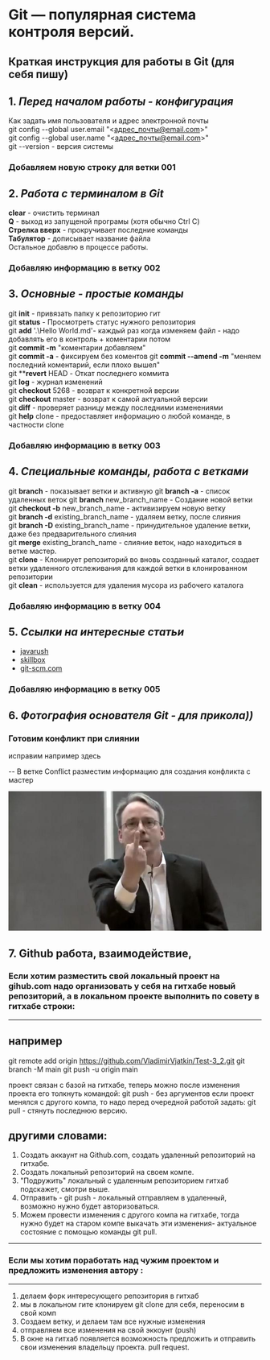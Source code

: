 # Git — популярная система контроля версий.

## Краткая инструкция для работы в Git (для себя пишу)

## 1. *Перед началом работы - конфигурация*
Как задать имя пользователя и адрес электронной почты  
git config --global user.email "<адрес_почты@email.com>"  
git config --global user.name "<адрес_почты@email.com>"  
git --version  - версия системы  
### Добавляем новую строку для ветки 001



## 2. *Работа с терминалом в Git*  
**clear** - очистить терминал  
**Q** - выход из запущеной програмы (хотя обычно Сtrl C)  
**Стрелка вверх** - прокручивает последние команды  
**Табулятор** - дописывает название файла  
Остальное добавлю в процессе работы.    
### Добавляю информацию в ветку 002   


## 3. *Основные - простые команды*  
git **init** - привязать папку к репозиторию гит  
git **status** - Просмотреть статус нужного репозитория  
git **add** '.\Hello World.md'- каждый раз когда изменяем файл - надо добавлять его в контроль + коментарии потом    
git **commit -m** "коментарии добавляем"  
git **commit -a** - фиксируем без коментов
git **commit --amend -m** "меняем последний коментарий, если плохо вышел"  
git ****revert** HEAD - Откат последнего коммита      
git **log** - журнал изменений  
git **checkout** 5268 - возврат к конкретной версии   
git **checkout** master - возврат к самой актуальной версии  
git **diff**  - проверяет разницу между последними изменениями  
git **help** clone - предоставляет информацию о любой команде, в частности clone   
### Добавляю информацию в ветку 003  


## 4. *Специальные команды, работа с ветками* 
git **branch** - показывает ветки и активную 
git **branch -a**  - список удаленных веток 
git **branch** new_branch_name -  Создание новой ветки  
git **checkout -b** new_branch_name  - активизируем новую ветку    
git **branch -d** existing_branch_name - удаляем ветку, после слияния   
git **branch -D** existing_branch_name - принудительное удаление ветки, даже без предварительного слияния    
git **merge** existing_branch_name -  слияние веток, надо находиться в ветке мастер.  
git **clone** - Клонирует репозиторий во вновь созданный каталог, создает ветки удаленного отслеживания для каждой ветки в клонированном репозитории  
git **clean** - используется для удаления мусора из рабочего каталога  
### Добавляю информацию в ветку 004  


## 5. *Ссылки на интересные статьи*
+ [javarush](https://javarush.com/groups/posts/2683-nachalo-rabotih-s-git-podrobnihy-gayd-dlja-novichkov)   
+ [skillbox](https://skillbox.ru/media/code/yazyk-razmetki-markdown-shpargalka-po-sintaksisu-s-primerami/)  
+ [git-scm.com](https://git-scm.com/book/ru/v2/%D0%9F%D1%80%D0%B8%D0%BB%D0%BE%D0%B6%D0%B5%D0%BD%D0%B8%D0%B5-C%3A-%D0%9A%D0%BE%D0%BC%D0%B0%D0%BD%D0%B4%D1%8B-Git-%D0%9E%D1%81%D0%BD%D0%BE%D0%B2%D0%BD%D1%8B%D0%B5-%D0%BA%D0%BE%D0%BC%D0%B0%D0%BD%D0%B4%D1%8B)  

### Добавляю информацию в ветку 005  

## 6. *Фотография основателя Git - для прикола))* 
### Готовим конфликт при слиянии
исправим например здесь

-- В ветке Conflict разместим информацию для создания конфликта с мастер

![вот вам](Linus.jpg)

## 7. Github работа, взаимодействие, 
### Если хотим разместить свой локальный проект на gihub.com надо организовать у себя на гитхабе новый репозиторий, а в локальном проекте выполнить по совету в гитхабе строки:
________________________
## например
git remote add origin https://github.com/VladimirVjatkin/Test-3_2.git
git branch -M main
git push -u origin main

проект связан с базой на гитхабе, теперь можно после изменения проекта его 
толкнуть командой:
git push - без аргументов
если проект менялся с другого компа, то надо перед очередной работой 
задать:
git pull - стянуть последнюю версию. 

## другими словами:
1. Создать аккаунт на Github.com, создать удаленный репозиторий на гитхабе.
2. Создать локальный репозиторий на своем компе.
3. "Подружить" локальный с удаленным репозиторием гитхаб подскажет, смотри выше.
4. Отправить - git push -  локальный отправляем в удаленный, возможно нужно будет авторизоваться.
5. Можем провести изменения с другого компа на гитхабе, тогда нужно будет на старом компе выкачать эти изменения- актуальное состояние с помощью команды git pull.

_________________________
### Если мы хотим поработать над чужим проектом и предложить изменения автору :
_________________________
1. делаем форк интересующего репозитория в гитхаб
2. мы в локальном гите клонируем git clone для себя, переносим в свой комп
3. Создаем ветку, и делаем там все нужные изменения
4. отправляем все изменения на свой эккоунт (push)
5. В окне на гитхаб появляется возможность предложить и отправить свои изменения владельцу проекта. pull request.
